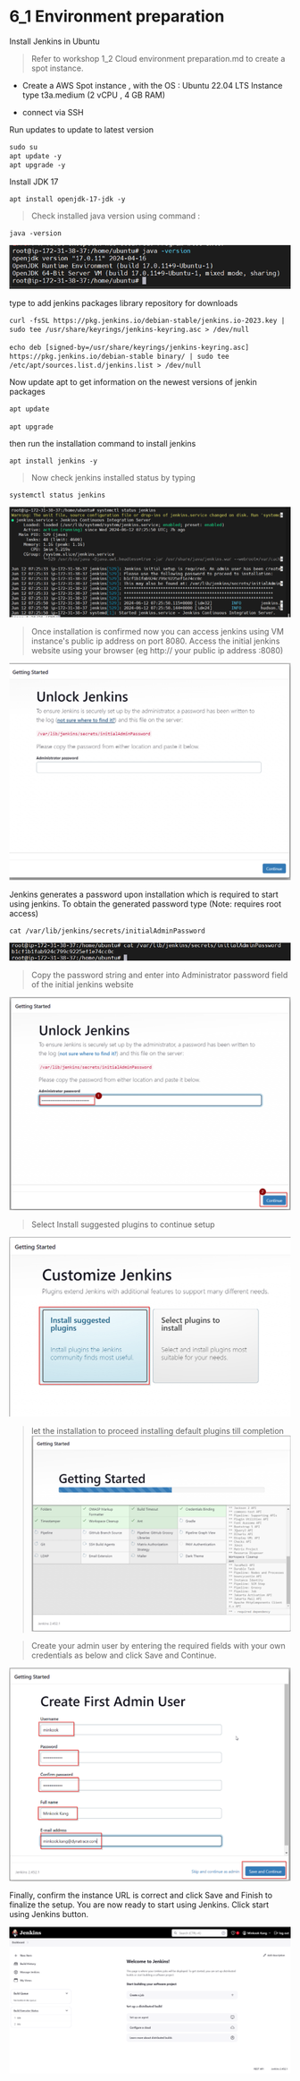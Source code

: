 # 6_1 Environment preparation

Install Jenkins in Ubuntu

> Refer to workshop 1_2 Cloud environment preparation.md to create a spot instance. 

- Create a AWS Spot instance , with the 
  OS : Ubuntu 22.04 LTS
  Instance type t3a.medium  (2 vCPU , 4 GB RAM)

- connect via SSH

Run updates to update to latest version
```
sudo su
apt update -y
apt upgrade -y
```

Install JDK 17
```
apt install openjdk-17-jdk -y
```


> Check installed java version using command : 
```
java -version
```
 
![](https://github.com/hakansuku/D1APACTraining/blob/main/images/SRE/jdkversion.png?raw=true)

type to add jenkins packages library repository for downloads

```
curl -fsSL https://pkg.jenkins.io/debian-stable/jenkins.io-2023.key | sudo tee /usr/share/keyrings/jenkins-keyring.asc > /dev/null

echo deb [signed-by=/usr/share/keyrings/jenkins-keyring.asc]  https://pkg.jenkins.io/debian-stable binary/ | sudo tee /etc/apt/sources.list.d/jenkins.list > /dev/null

```

Now update apt to get information on the newest versions of jenkin packages
```
apt update

apt upgrade
```
then run the installation command to install jenkins
```
apt install jenkins -y
```

> Now check jenkins installed status by typing
```
systemctl status jenkins
```
![](https://github.com/hakansuku/D1APACTraining/blob/main/images/SRE/jenkinsservice.png?raw=true)

> Once installation is confirmed now you can access jenkins using VM instance's public ip address on port 8080.
Access the initial jenkins website using your browser (eg http:// your public ip address :8080)

![](https://github.com/hakansuku/D1APACTraining/blob/main/images/SRE/unlockJenkins.png?raw=true)

Jenkins generates a password upon installation which is required to start using jenkins.
To obtain the generated password type (Note: requires root access)
```
cat /var/lib/jenkins/secrets/initialAdminPassword
```

![](https://github.com/hakansuku/D1APACTraining/blob/main/images/SRE/adminpass.png?raw=true)

> Copy the password string and enter into Administrator password field of the initial jenkins website

![](https://github.com/hakansuku/D1APACTraining/blob/main/images/SRE/passwordcontinue.png?raw=true)

> Select Install suggested plugins to continue setup

![](https://github.com/hakansuku/D1APACTraining/blob/main/images/SRE/suggestedplugins.png?raw=true)

> let the installation to proceed installing default plugins till completion
![](https://github.com/hakansuku/D1APACTraining/blob/main/images/SRE/installplugins.png?raw=true)

> Create your admin user by entering the required fields with your own credentials as below and click Save and Continue.

![](https://github.com/hakansuku/D1APACTraining/blob/main/images/SRE/createadminuser.png?raw=true)

Finally, confirm the instance URL is correct and click Save and Finish to finalize the setup.
You are now ready to start using Jenkins.  Click start using Jenkins button. 

![](https://github.com/hakansuku/D1APACTraining/blob/main/images/SRE/jenkinsstartpage.png?raw=true)






